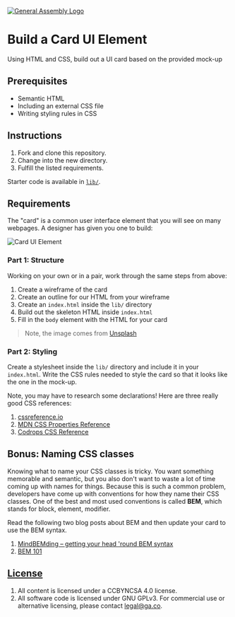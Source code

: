 [![General Assembly Logo](https://camo.githubusercontent.com/1a91b05b8f4d44b5bbfb83abac2b0996d8e26c92/687474703a2f2f692e696d6775722e636f6d2f6b6538555354712e706e67)](https://generalassemb.ly/education/web-development-immersive)

# Build a Card UI Element

Using HTML and CSS, build out a UI card based on the provided mock-up

## Prerequisites

* Semantic HTML
* Including an external CSS file
* Writing styling rules in CSS

## Instructions

1. Fork and clone this repository.
1. Change into the new directory.
1. Fulfill the listed requirements.

Starter code is available in [`lib/`](lib/).

## Requirements

The "card" is a common user interface element that you will see on many
webpages. A designer has given you one to build:

![Card UI Element](lib/card.png)

### Part 1: Structure

Working on your own or in a pair, work through the same steps from above:

1. Create a wireframe of the card
1. Create an outline for our HTML from your wireframe
1. Create an `index.html` inside the `lib/` directory
1. Build out the skeleton HTML inside `index.html`
1. Fill in the `body` element with the HTML for your card

> Note, the image comes from [Unsplash](https://unsplash.com/)

### Part 2: Styling

Create a stylesheet inside the `lib/` directory and include it in your
`index.html`. Write the CSS rules needed to style the card so that it looks like
the one in the mock-up.

Note, you may have to research some declarations! Here are three really good CSS
references:

1. [cssreference.io](https://cssreference.io/)
1. [MDN CSS Properties
   Reference](https://developer.mozilla.org/en-US/docs/Web/CSS/CSS_Properties_Reference)
1. [Codrops CSS Reference](https://tympanus.net/codrops/css_reference/)

## Bonus: Naming CSS classes

Knowing what to name your CSS classes is tricky. You want something memorable
and semantic, but you also don't want to waste a lot of time coming up with
names for things. Because this is such a common problem, developers have come up
with conventions for how they name their CSS classes. One of the best and most
used conventions is called **BEM**, which stands for block, element, modifier.

Read the following two blog posts about BEM and then update your card to use the
BEM syntax.

1. [MindBEMding – getting your head 'round BEM syntax](https://csswizardry.com/2013/01/mindbemding-getting-your-head-round-bem-syntax/)
1. [BEM 101](https://css-tricks.com/bem-101/)

## [License](LICENSE)

1.  All content is licensed under a CC­BY­NC­SA 4.0 license.
1.  All software code is licensed under GNU GPLv3. For commercial use or
    alternative licensing, please contact legal@ga.co.
